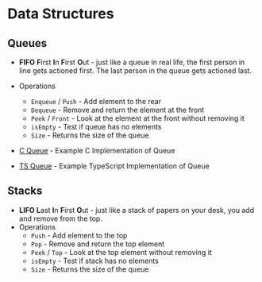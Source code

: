 # Data Structures

## Queues
- **FIFO** **F**irst **I**n **F**irst **O**ut - just like a queue in real life, the first person in line gets actioned first. The last person in the queue gets actioned last.
- Operations
    - `Enqueue` / `Push` - Add element to the rear
    - `Dequeue` - Remove and return the element at the front
    - `Peek` / `Front` - Look at the element at the front without removing it
    - `isEmpty` - Test if queue has no elements
    - `Size` - Returns the size of the queue

- [C Queue](queue.c) - Example C Implementation of Queue
- [TS Queue](queue.ts) - Example TypeScript Implementation of Queue

## Stacks
- **LIFO** **L**ast **I**n **F**irst **O**ut - just like a stack of papers on your desk, you add and remove from the top.
- Operations
    - `Push` - Add element to the top
    - `Pop` - Remove and return the top element
    - `Peek` / `Top` - Look at the top element without removing it
    - `isEmpty` - Test if stack has no elements
    - `Size` - Returns the size of the queue